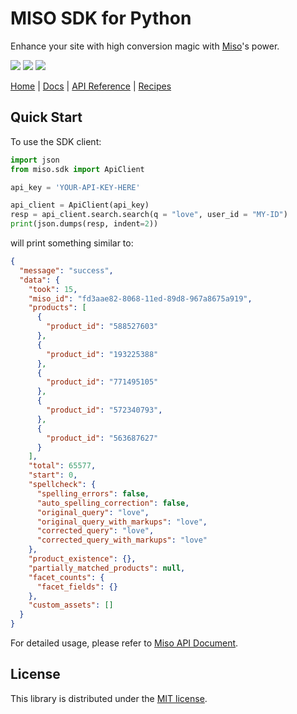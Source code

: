 # MISO SDK for Python

Enhance your site with high conversion magic with [Miso](https://miso.ai/)'s power.

<p>
  <a href="https://pypi.org/project/miso-sdk/"><img src="https://img.shields.io/pypi/v/miso-sdk"></a>
  <a href="https://github.com/MisoAI/miso-python-sdk/actions/workflows/testing.yml"><img src="https://github.com/MisoAI/miso-python-sdk/actions/workflows/testing.yml/badge.svg"></a>
  <a href="/LICENSE"><img src="https://img.shields.io/github/license/misoai/miso-python-sdk"></a>
</p>

[Home](https://miso.ai/) |
[Docs](https://docs.miso.ai/) |
[API Reference](https://api.askmiso.com/) |
[Recipes](https://docs.miso.ai/recipes)

## Quick Start
To use the SDK client:

```python
import json
from miso.sdk import ApiClient

api_key = 'YOUR-API-KEY-HERE'

api_client = ApiClient(api_key)
resp = api_client.search.search(q = "love", user_id = "MY-ID")
print(json.dumps(resp, indent=2))
```

will print something similar to:
```json
{
  "message": "success",
  "data": {
    "took": 15,
    "miso_id": "fd3aae82-8068-11ed-89d8-967a8675a919",
    "products": [
      {
        "product_id": "588527603"
      },
      {
        "product_id": "193225388"
      },
      {
        "product_id": "771495105"
      },
      {
        "product_id": "572340793",
      },
      {
        "product_id": "563687627"
      }
    ],
    "total": 65577,
    "start": 0,
    "spellcheck": {
      "spelling_errors": false,
      "auto_spelling_correction": false,
      "original_query": "love",
      "original_query_with_markups": "love",
      "corrected_query": "love",
      "corrected_query_with_markups": "love"
    },
    "product_existence": {},
    "partially_matched_products": null,
    "facet_counts": {
      "facet_fields": {}
    },
    "custom_assets": []
  }
}
```

For detailed usage, please refer to [Miso API Document](https://api.askmiso.com/).

## License
This library is distributed under the [MIT license](LICENSE).
